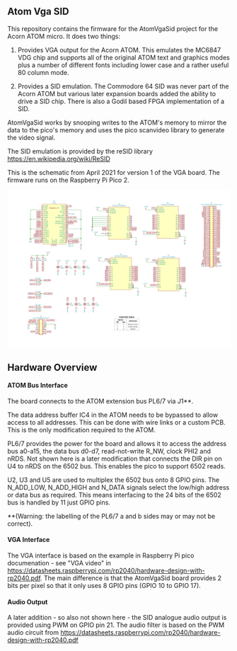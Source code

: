 ## Atom Vga SID

This repository contains the firmware for the AtomVgaSid project for the Acorn ATOM micro. It does two things:

1. Provides VGA output for the Acorn ATOM. This emulates the MC6847 VDG chip and supports all of the original ATOM text and graphics modes plus a number of different fonts including lower case and a rather useful 80 column mode.

2. Provides a SID emulation. The Commodore 64 SID was never part of the Acorn ATOM but various later expansion boards added the ability to drive a SID chip. There is also a Godil based FPGA implementation of a SID.  

AtomVgaSid works by snooping writes to the ATOM's memory to mirror the data to the pico's memory and uses the pico scanvideo library to generate the video signal.

The SID emulation is provided by the reSID library <https://en.wikipedia.org/wiki/ReSID>

This is the schematic from April 2021 for version 1 of the VGA board. The firmware runs on the Raspberry Pi Pico 2.

![version 1 ATOM VGA Board](./media/schematic.png)

## Hardware Overview

#### ATOM Bus Interface

The board connects to the ATOM extension bus PL6/7 via J1**.

The data address buffer IC4 in the ATOM needs to be bypassed to allow access to all addresses. This can be done with wire links or a custom PCB. This is the only modification required to the ATOM.

PL6/7 provides the power for the board and allows it to access the address bus a0-a15, the data bus d0-d7, read-not-write R_NW, clock PHI2 and nRDS. Not shown here is a later modification that connects the DIR pin on U4 to nRDS on the 6502 bus. This enables the pico to support 6502 reads.

U2, U3 and U5 are used to multiplex the 6502 bus onto 8 GPIO pins. The N_ADD_LOW, N_ADD_HIGH and N_DATA signals 
select the low/high address or data bus as required. This means interfacing to the 24 bits of the 6502 bus is 
handled by 11 just GPIO pins.

**(Warning: the labelling of the PL6/7 a and b sides may or may not be correct).

#### VGA Interface

The VGA interface is based on the example in Raspberry Pi pico documenation - see "VGA video" in
<https://datasheets.raspberrypi.com/rp2040/hardware-design-with-rp2040.pdf>.
The main difference is that the AtomVgaSid board provides 2 bits per pixel so that it only uses 8 GPIO pins (GPIO 10 to GPIO 17).

#### Audio Output

A later addition - so also not shown here - the SID analogue audio output is provided using PWM on GPIO pin 21. The audio filter is based on the PWM audio circuit from  <https://datasheets.raspberrypi.com/rp2040/hardware-design-with-rp2040.pdf>



